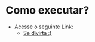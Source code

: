 # Como executar?

- Acesse o seguinte Link:
  - <a href="https://JfOliveira2003.github.io/Nilson_Cipher">Se divirta :)</a>
